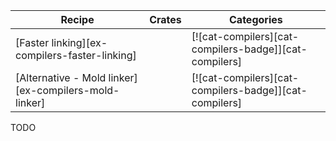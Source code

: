 | Recipe | Crates | Categories |
|---|---|---|
| [Faster linking][ex-compilers-faster-linking] | | [![cat-compilers][cat-compilers-badge]][cat-compilers] |
| [Alternative - Mold linker][ex-compilers-mold-linker] |  | [![cat-compilers][cat-compilers-badge]][cat-compilers] |

<div class="hidden">
TODO
</div>
